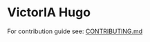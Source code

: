 # VictorIA Hugo

For contribution guide see: [CONTRIBUTING.md](https://github.com/La-PleIAde/La-PleIAde/blob/main/CONTRIBUTING.md)
